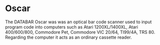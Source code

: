 # Oscar
The DATABAR Oscar was was an optical bar code scanner used to input program code into computers such as Atari 1200XL/1400XL, Atari 400/600/800, Commodore Pet, Commodore VIC 20/64, TI99/4A, TRS 80. Regarding the computer it acts as an ordinary cassette reader.
